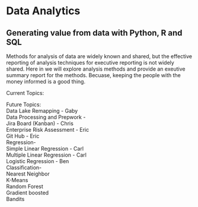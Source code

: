 # Data Analytics
## Generating value from data with Python, R and SQL

Methods for analysis of data are widely known and shared,
but the effective reporting of analysis techniques for executive
reporting is not widely shared.  Here in we will explore analysis
methods and provide an exeutive summary report for the methods. 
Becuase, keeping the people with the money informed is a good thing.

Current Topics:



Future Topics:  
  Data Lake Remapping - Gaby  
  Data Processing and Prepwork -   
  Jira Board (Kanban) - Chris  
  Enterprise Risk Assessment - Eric  
  Git Hub - Eric  
  Regression-  
    Simple Linear Regression - Carl  
    Multiple Linear Regression - Carl  
    Logistic Regression - Ben  
    Classification-  
        Nearest Neighbor  
        K-Means  
        Random Forest  
        Gradient boosted  
        Bandits  